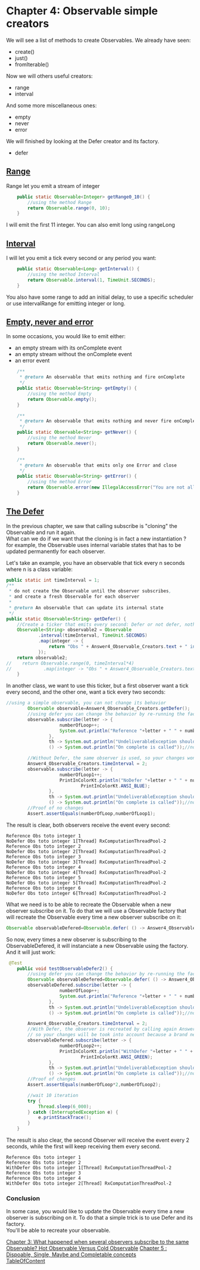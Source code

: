 # Chapter 4: Observable simple creators

We will see a list of methods to create Observables. We already have
seen:
- create()
- just()
- fromIterable()

Now we will others useful creators:
- range
- interval

And some more miscellaneous ones:
- empty
- never
- error

We will finished by looking at the Defer creator and its factory.
- defer


## [Range]

Range let you emit a stream of integer

```java
    public static Observable<Integer> getRange0_10() {
        //using the method Range
        return Observable.range(0, 10);
    }
```

I will emit the first 11 integer. You can also emit long using rangeLong

## [Interval]

I will let you emit a tick every second or any period you want:

```java
    public static Observable<Long> getInterval() {
        //using the method Interval
        return Observable.interval(1, TimeUnit.SECONDS);
    }
```

You also have some range to add an initial delay, to use a specific
scheduler or use intervalRange for emitting integer or long.

## [Empty, never and error]

In some occasions, you would like to emit either:
- an empty stream with its onComplete event
- an empty stream without the onComplete event
- an error event


```java
    /**
     * @return An observable that emits nothing and fire onComplete
     */
    public static Observable<String> getEmpty() {
        //using the method Empty
        return Observable.empty();
    }

    /**
     * @return An observable that emits nothing and never fire onComplete
     */
    public static Observable<String> getNever() {
        //using the method Never
        return Observable.never();
    }

    /**
     * @return An observable that emits only one Error and close
     */
    public static Observable<String> getError() {
        //using the method Error
        return Observable.error(new IllegalAccessError("You are not allowed"));
    }
```

## [The Defer]

In the previous chapter, we saw that calling subscribe is "cloning" the
Observable and run it again.  
What can we do if we want that the cloning
is in fact a new instantiation ? for example, the Observable uses
internal variable states that has to be updated permanently for each
observer.

Let's take an example, you have an observable that tick every n seconds where n is a class variable:
```java
public static int timeInterval = 1;
/**
 * do not create the Observable until the observer subscribes,
 * and create a fresh Observable for each observer
 *
 * @return An observable that can update its internal state
 */
public static Observable<String> getDefer() {
    //Create a ticker that emits every second: Defer or not defer, nothing changes
    Observable<String> observable2 = Observable
            .interval(timeInterval, TimeUnit.SECONDS)
            .map(integer -> {
                return "Obs " + Answer4_Observable_Creators.text + " integer";
            });
    return observable2;
//    return Observable.range(0, timeInterval*4)
//            .map(integer -> "Obs " + Answer4_Observable_Creators.text + " integer");
    }
```
In another class, we want to use this ticker, but a first observer want a tick every second, and the other one, want a tick every two seconds:
```java
//using a simple observable, you can not change its behavior
        Observable observable=Answer4_Observable_Creators.getDefer();
        //using defer you can change the behavior by re-running the factory when each observer subscribe to it
        observable.subscribe(letter -> {
                    numberOfLoop++;
                    System.out.println("Reference "+letter + " " + numberOfLoop);
                },
                th -> System.out.println("UndeliverableException should be received"),//not called
                () -> System.out.println("On complete is called"));//not called

        //Without Defer, the same observer is used, so your changes won't be took into account
        Answer4_Observable_Creators.timeInterval = 2;
        observable.subscribe(letter -> {
                    numberOfLoop1++;
                    PrintInColorKt.println("NoDefer "+letter + " " + numberOfLoop1+ "[Thread] " + Thread.currentThread().getName(),
                            PrintInColorKt.ANSI_BLUE);
                },
                th -> System.out.println("UndeliverableException should be received"),//not called
                () -> System.out.println("On complete is called"));//not called
        //Proof of no changes
        Assert.assertEquals(numberOfLoop,numberOfLoop1);
```
The result is clear, both observers receive the event every second:

```textmate
Reference Obs toto integer 1
NoDefer Obs toto integer 1[Thread] RxComputationThreadPool-2
Reference Obs toto integer 2
NoDefer Obs toto integer 2[Thread] RxComputationThreadPool-2
Reference Obs toto integer 3
NoDefer Obs toto integer 3[Thread] RxComputationThreadPool-2
Reference Obs toto integer 4
NoDefer Obs toto integer 4[Thread] RxComputationThreadPool-2
Reference Obs toto integer 5
NoDefer Obs toto integer 5[Thread] RxComputationThreadPool-2
Reference Obs toto integer 6
NoDefer Obs toto integer 6[Thread] RxComputationThreadPool-2
```
What we need is to be able to recreate the Observable when a new observer subscribe on it. To do that we will use a Observable factory that will recreate the Observable every time a new observer subscribe on it:
```java
Observable observableDefered=Observable.defer( () -> Answer4_Observable_Creators.getDefer()/* The factory of the Defer*/);
```
So now, every times a new observer is subscribing to the ObservableDefered, it will instanciate a new Observable using the factory.  
And it will just work:
```java
 @Test
    public void testObservableDefer2() {
        //using defer you can change the behavior by re-running the factory when each observer subscribe to it
        Observable observableDefered=Observable.defer( () -> Answer4_Observable_Creators.getDefer()/* The factory of the Defer*/);
        observableDefered.subscribe(letter -> {
                    numberOfLoop++;
                    System.out.println("Reference "+letter + " " + numberOfLoop);
                },
                th -> System.out.println("UndeliverableException should be received"),//not called
                () -> System.out.println("On complete is called"));//not called

        Answer4_Observable_Creators.timeInterval = 2;
        //With Defer, the observer is recreated by calling again Answer4_Observable_Creators.getDefer(),
        // so your changes will be took into account because a brand new Observable is created
        observableDefered.subscribe(letter -> {
                    numberOfLoop2++;
                    PrintInColorKt.println("WithDefer "+letter + " " + numberOfLoop2+ "[Thread] " + Thread.currentThread().getName(),
                            PrintInColorKt.ANSI_GREEN);
                },
                th -> System.out.println("UndeliverableException should be received"),//not called
                () -> System.out.println("On complete is called"));//not called
        //Proof of changes
        Assert.assertEquals(numberOfLoop*2,numberOfLoop2);

        //wait 10 iteration
        try {
            Thread.sleep(6_000);
        } catch (InterruptedException e) {
            e.printStackTrace();
        }
    }
```
The result is also clear, the second Observer will receive the event every 2 seconds, while the first will keep receiving them every second.
```textmate
Reference Obs toto integer 1
Reference Obs toto integer 2
WithDefer Obs toto integer 1[Thread] RxComputationThreadPool-2
Reference Obs toto integer 3
Reference Obs toto integer 4
WithDefer Obs toto integer 2[Thread] RxComputationThreadPool-2
```
### Conclusion
In some case, you would like to update the Observable every time a new observer is subscribing on it. To do that a simple trick is to use Defer and its factory.  
You'll be able to recreate your observable.


[Chapter 3: What happened when several observers subscribe to the same Observable? Hot Observable Versus Cold Observable](Doc3_SeveralSubscribing_ColdVsHot.md)
[Chapter 5 : Dispoable, Single, Maybe and Completable concepts](Doc5_SpeicifcObservables.md)  
[TableOfContent](index.md)

[Range]: #range
[Interval]: #interval
[Empty, never and error]: #empty-never-and-error
[The Defer]: #the-defer



